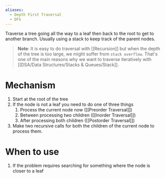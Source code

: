 ```yaml
---
aliases:
  - Depth First Traversal
  - DFS
---
```


Traverse a tree going all the way to a leaf then back to the root to get to another branch. Usually using a stack to keep track of the parent nodes.

> **Note**: It is easy to do traversal with [[Recursion]] but when the depth of the tree is too large, we might suffer from `stack overflow`. That's one of the main reasons why we want to traverse iteratively with [[DSA/Data Structures/Stacks & Queues/Stack]].
# Mechanism

1. Start at the root of the tree
2. If the node is not a leaf you need to do one of three things
	1. Process the current node now ([[Preorder Traversal]])
	2. Between processing two children ([[Inorder Traversal]])
	3. After processing both children ([[Postorder Traversal]])
3. Make two recursive calls for both the children of the current node to process them.
# When to use

1. If the problem requires searching for something where the node is closer to a leaf